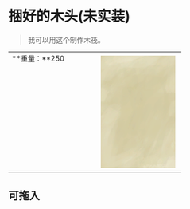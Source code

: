 # 捆好的木头(未实装)  
> 我可以用这个制作木筏。  
  
<table class="table table-bordered" data-toggle="table"  data-show-header="false"><thead style="display:none"><tr ><th  style="width:50%;text-align:left;vertical-align:top;"  >title</th><th  style="width:50%;text-align:left;vertical-align:top;"  ></th></tr></thead><tr ><td  style="width:50%;text-align:left;vertical-align:top;"  >**重量：**250</td><td  style="width:50%;text-align:left;vertical-align:top;"  ><div style="float:right; margin:5px"><div class="gamecard" style="width:150px; height:225px;"><a href="WoodTied.md" style="color:black"><img class="bg" decoding="async" src="../wiki/Sprite/BG_SandTop.png" href="a.md" style="max-width:150px;max-height:225px;"><img decoding="async" src="../wiki/Sprite/TiedWood.png" class="cardimageNoBack" style="transform: translate(-50%, 0%) scale(0.4398826979472141);"><span style="font-size: 25px;">捆好的木头</span></a></div></div></td></tr></tbody></table>  
  
## 可拖入  
  


<script>document.title="捆好的木头 - 卡牌生存百科 Card Survival Wiki";</script>